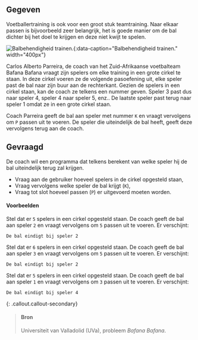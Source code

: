 ## Gegeven
Voetballertraining is ook voor een groot stuk teamtraining. Naar elkaar passen is bijvoorbeeld zeer belangrijk, het is goede manier om de bal dichter bij het doel te krijgen en deze niet kwijt te spelen.

![Balbehendigheid trainen.](media/soccer.gif "Balbehendigheid trainen."){:data-caption="Balbehendigheid trainen." width="400px"}

Carlos Alberto Parreira, de coach van het Zuid-Afrikaanse voetbalteam Bafana Bafana vraagt zijn spelers om elke training in een grote cirkel te staan. In deze cirkel voeren ze de volgende pasoefening uit, elke speler past de bal naar zijn buur aan de rechterkant. Gezien de spelers in een cirkel staan, kan de coach ze telkens een nummer geven. Speler 3 past dus naar speler 4, speler 4 naar speler 5, enz.. De laatste speler past terug naar speler 1 omdat ze in een grote cirkel staan.

Coach Parreira geeft de bal aan speler met nummer `K` en vraagt vervolgens om `P` passen uit te voeren. De speler die uiteindelijk de bal heeft, geeft deze vervolgens terug aan de coach.

## Gevraagd
De coach wil een programma dat telkens berekent van welke speler hij de bal uiteindelijk terug zal krijgen.

- Vraag aan de gebruiker hoeveel spelers in de cirkel opgesteld staan,
- Vraag vervolgens welke speler de bal krijgt (`K`),
- Vraag tot slot hoeveel passen (`P`) er uitgevoerd moeten worden.

#### Voorbeelden

Stel dat er `5` spelers in een cirkel opgesteld staan. De coach geeft de bal aan speler `2` en vraagt vervolgens om `5` passen uit te voeren. Er verschijnt:
```
De bal eindigt bij speler 2
```

Stel dat er `6` spelers in een cirkel opgesteld staan. De coach geeft de bal aan speler `3` en vraagt vervolgens om `5` passen uit te voeren. Er verschijnt:
```
De bal eindigt bij speler 2
```

Stel dat er `5` spelers in een cirkel opgesteld staan. De coach geeft de bal aan speler `1` en vraagt vervolgens om `3` passen uit te voeren. Er verschijnt:
```
De bal eindigt bij speler 4
```

{: .callout.callout-secondary}
>#### Bron
> Universiteit van Valladolid (UVa), probleem *Bafana Bafana*.


